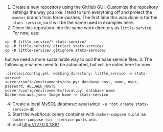 1. Create a new repository using the GitHub GUI. Customize the repository settings the way you like. I tend to turn everything off and protect the `master` branch from force-pushes. The first time this was done is for the `stats-service`, so it will be the name used in examples here.
2. Clone this repository into the same work directory as `little-service`. For now, use:
```
cp -R little-service/* stats-service/
cp -R little-service/.circleci stats-service/
cp -R little-service/.gitignore stats-service/
```
but we need a more sustainable way to pull the base service files.
3. The following renames need to be automated, but will be noted here for now:
```
.circleci/config.yml: working_directory: little_service -> stats-service
server/config/environments/ebs.py: database host, name, user, password, ALLOWED_HOSTS
server/config/environments/local.py: database name
Dockerrun.aws.json: Image Name -> stats-service
```
4. Create a local MySQL database: `mysqladmin -u root create stats-service-db`.
5. Start the web/local celery container with `docker-compose build && docker-compose run --service-ports web`.
6. Visit http://127.0.0.1:88/
